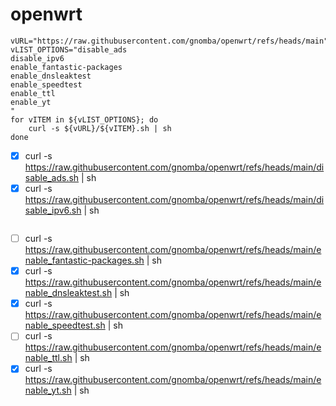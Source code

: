 # openwrt

```
vURL="https://raw.githubusercontent.com/gnomba/openwrt/refs/heads/main"
vLIST_OPTIONS="disable_ads
disable_ipv6
enable_fantastic-packages
enable_dnsleaktest
enable_speedtest
enable_ttl
enable_yt
"
for vITEM in ${vLIST_OPTIONS}; do
    curl -s ${vURL}/${vITEM}.sh | sh
done
```
 - [x] curl -s https://raw.githubusercontent.com/gnomba/openwrt/refs/heads/main/disable_ads.sh | sh
 - [x] curl -s https://raw.githubusercontent.com/gnomba/openwrt/refs/heads/main/disable_ipv6.sh | sh
 ```
 ```
 - [ ] curl -s https://raw.githubusercontent.com/gnomba/openwrt/refs/heads/main/enable_fantastic-packages.sh | sh
 - [x] curl -s https://raw.githubusercontent.com/gnomba/openwrt/refs/heads/main/enable_dnsleaktest.sh | sh
 - [x] curl -s https://raw.githubusercontent.com/gnomba/openwrt/refs/heads/main/enable_speedtest.sh | sh
 - [ ] curl -s https://raw.githubusercontent.com/gnomba/openwrt/refs/heads/main/enable_ttl.sh | sh
 - [x] curl -s https://raw.githubusercontent.com/gnomba/openwrt/refs/heads/main/enable_yt.sh | sh

